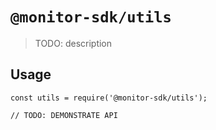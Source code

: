 # `@monitor-sdk/utils`

> TODO: description

## Usage

```
const utils = require('@monitor-sdk/utils');

// TODO: DEMONSTRATE API
```
